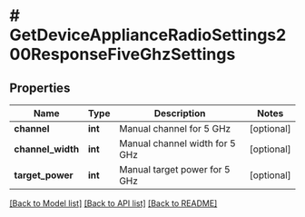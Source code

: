 # # GetDeviceApplianceRadioSettings200ResponseFiveGhzSettings

## Properties

Name | Type | Description | Notes
------------ | ------------- | ------------- | -------------
**channel** | **int** | Manual channel for 5 GHz | [optional]
**channel_width** | **int** | Manual channel width for 5 GHz | [optional]
**target_power** | **int** | Manual target power for 5 GHz | [optional]

[[Back to Model list]](../../README.md#models) [[Back to API list]](../../README.md#endpoints) [[Back to README]](../../README.md)
